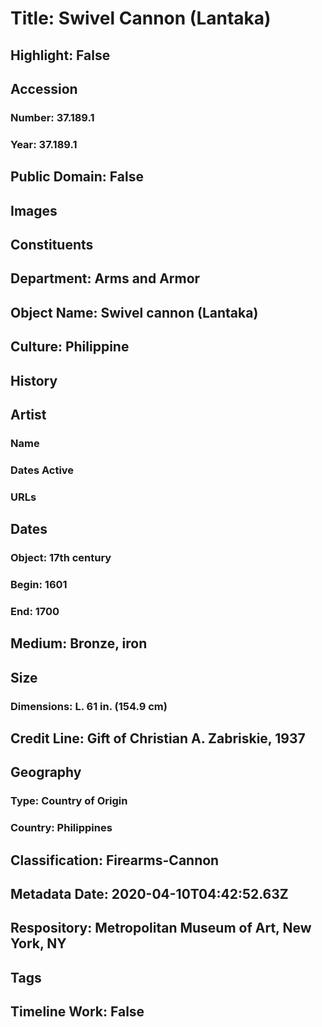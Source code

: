 # Title: Swivel Cannon (Lantaka)
## Highlight: False
## Accession
### Number: 37.189.1
### Year: 37.189.1
## Public Domain: False
## Images
## Constituents
## Department: Arms and Armor
## Object Name: Swivel cannon (Lantaka)
## Culture: Philippine
## History
## Artist
### Name
### Dates Active
### URLs
## Dates
### Object: 17th century
### Begin: 1601
### End: 1700
## Medium: Bronze, iron
## Size
### Dimensions: L. 61 in. (154.9 cm)
## Credit Line: Gift of Christian A. Zabriskie, 1937
## Geography
### Type: Country of Origin
### Country: Philippines
## Classification: Firearms-Cannon
## Metadata Date: 2020-04-10T04:42:52.63Z
## Respository: Metropolitan Museum of Art, New York, NY
## Tags
## Timeline Work: False